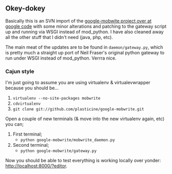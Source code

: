 ## Okey-dokey

Basically this is an SVN import of the [google-mobwite project over at google code](http://code.google.com/p/google-mobwrite) with some minor alterations
and patching to the gateway script up and running via WSGI instead of mod_python. I have also cleaned away all the other stuff that I didn't need (java, php, etc).

The main meat of the updates are to be found in `daemon/gateway.py`, which is pretty much a straight up port of Neil Fraser's original
python gateway to run under WSGI instead of mod_python. Verrra nice.

### Cajun style

I'm just going to assume you are using virtualenv & virtualevwrapper because you should be...

1. `virtualenv --no-site-packages mobwrite`
2. `cdvirtualenv`
3. `git clone git://github.com/plasticine/google-mobwrite.git`

Open a couple of new terminals (& move into the new virtualenv again, etc) you can;

1. First terminal;
    * `python google-mobwrite/mobwrite_daemon.py`
2. Second terminal;
    * `python google-mobwrite/gateway.py`

Now you should be able to test everything is working locally over yonder: [http://localhost:8000/?editor](http://localhost:8000/?editor).